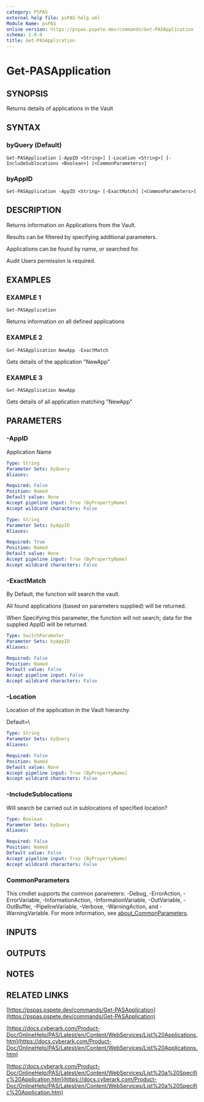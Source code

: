 ```yaml
---
category: PSPAS
external help file: psPAS-help.xml
Module Name: psPAS
online version: https://pspas.pspete.dev/commands/Get-PASApplication
schema: 2.0.0
title: Get-PASApplication
---
```


# Get-PASApplication

## SYNOPSIS
Returns details of applications in the Vault

## SYNTAX

### byQuery (Default)
```
Get-PASApplication [-AppID <String>] [-Location <String>] [-IncludeSublocations <Boolean>] [<CommonParameters>]
```

### byAppID
```
Get-PASApplication -AppID <String> [-ExactMatch] [<CommonParameters>]
```

## DESCRIPTION
Returns information on Applications from the Vault.

Results can be filtered by specifying additional parameters.

Applications can be found by name, or searched for.

Audit Users permission is required.

## EXAMPLES

### EXAMPLE 1
```
Get-PASApplication
```

Returns information on all defined applications

### EXAMPLE 2
```
Get-PASApplication NewApp -ExactMatch
```

Gets details of the application "NewApp"

### EXAMPLE 3
```
Get-PASApplication NewApp
```

Gets details of all application matching "NewApp"

## PARAMETERS

### -AppID
Application Name

```yaml
Type: String
Parameter Sets: byQuery
Aliases:

Required: False
Position: Named
Default value: None
Accept pipeline input: True (ByPropertyName)
Accept wildcard characters: False
```

```yaml
Type: String
Parameter Sets: byAppID
Aliases:

Required: True
Position: Named
Default value: None
Accept pipeline input: True (ByPropertyName)
Accept wildcard characters: False
```

### -ExactMatch
By Default, the function will search the vault.

All found applications (based on parameters supplied) will be returned.

When Specifying this parameter, the function will not search;
data for the supplied AppID will be returned.

```yaml
Type: SwitchParameter
Parameter Sets: byAppID
Aliases:

Required: False
Position: Named
Default value: False
Accept pipeline input: False
Accept wildcard characters: False
```

### -Location
Location of the application in the Vault hierarchy.

Default=\

```yaml
Type: String
Parameter Sets: byQuery
Aliases:

Required: False
Position: Named
Default value: None
Accept pipeline input: True (ByPropertyName)
Accept wildcard characters: False
```

### -IncludeSublocations
Will search be carried out in sublocations of specified location?

```yaml
Type: Boolean
Parameter Sets: byQuery
Aliases:

Required: False
Position: Named
Default value: False
Accept pipeline input: True (ByPropertyName)
Accept wildcard characters: False
```

### CommonParameters
This cmdlet supports the common parameters: -Debug, -ErrorAction, -ErrorVariable, -InformationAction, -InformationVariable, -OutVariable, -OutBuffer, -PipelineVariable, -Verbose, -WarningAction, and -WarningVariable. For more information, see [about_CommonParameters](http://go.microsoft.com/fwlink/?LinkID=113216).

## INPUTS

## OUTPUTS

## NOTES

## RELATED LINKS

[https://pspas.pspete.dev/commands/Get-PASApplication](https://pspas.pspete.dev/commands/Get-PASApplication)

[https://docs.cyberark.com/Product-Doc/OnlineHelp/PAS/Latest/en/Content/WebServices/List%20Applications.htm](https://docs.cyberark.com/Product-Doc/OnlineHelp/PAS/Latest/en/Content/WebServices/List%20Applications.htm)

[https://docs.cyberark.com/Product-Doc/OnlineHelp/PAS/Latest/en/Content/WebServices/List%20a%20Specific%20Application.htm](https://docs.cyberark.com/Product-Doc/OnlineHelp/PAS/Latest/en/Content/WebServices/List%20a%20Specific%20Application.htm)
